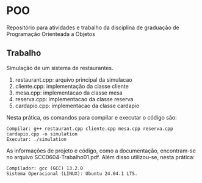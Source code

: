 # POO
Repositório para atividades e trabalho da disciplina de graduação de Programação Orienteada a Objetos

## Trabalho
Simulação de um sistema de restaurantes.
1. restaurant.cpp: arquivo principal da simulacao
2. cliente.cpp: implementação da classe cliente
3. mesa.cpp: implementacao da classe mesa
4. reserva.cpp: implementacao da classe reserva
5. cardapio.cpp: implementacao da classe cardapio

Nesta prática, os comandos para compilar e executar o código são:

    Compilar: g++ restaurant.cpp cliente.cpp mesa.cpp reserva.cpp cardapio.cpp -o simulation
    Executar: ./simulation

As informações de projeto e código, como a documentação, encontram-se no arquivo SCC0604-Trabalho01.pdf. Além disso utilizou-se, nesta prática:

    Compilador: gcc (GCC) 13.2.0
    Sistema Operacional (LINUX): Ubuntu 24.04.1 LTS.

